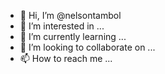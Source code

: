 - 👋 Hi, I’m @nelsontambol
- 👀 I’m interested in ...
- 🌱 I’m currently learning ...
- 💞️ I’m looking to collaborate on ...
- 📫 How to reach me ...

<!---
nelsontambol/nelsontambol is a ✨ special ✨ repository because its `README.md` (this file) appears on your GitHub profile.
You can click the Preview link to take a look at your changes.
--->
